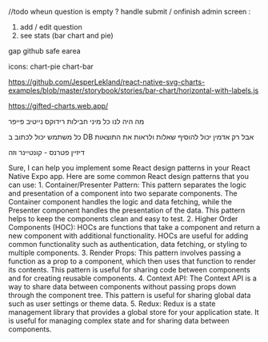 //todo
wheun question is empty ?
handle submit / onfinish
admin screen :

1. add / edit question
2. see stats (bar chart and pie)

gap
github
safe earea

icons:
chart-pie
chart-bar

https://github.com/JesperLekland/react-native-svg-charts-examples/blob/master/storybook/stories/bar-chart/horizontal-with-labels.js

https://gifted-charts.web.app/


מה היה לנו
כל מיני חבילות
רידוקס
נייטיב פייפר

כל משתמש יכול לכתוב ב DB
אבל רק אדמין יכול להוסיף שאלות
ולראות את התוצאות

דיזיין פטרנס - קונטיינר וזה

Sure, I can help you implement some React design patterns in your React Native Expo app. Here are some common React design patterns that you can use:
1.
Container/Presenter Pattern: This pattern separates the logic and presentation of a component into two separate components. The Container component handles the logic and data fetching, while the Presenter component handles the presentation of the data. This pattern helps to keep the components clean and easy to test.
2.
Higher Order Components (HOC): HOCs are functions that take a component and return a new component with additional functionality. HOCs are useful for adding common functionality such as authentication, data fetching, or styling to multiple components.
3.
Render Props: This pattern involves passing a function as a prop to a component, which then uses that function to render its contents. This pattern is useful for sharing code between components and for creating reusable components.
4.
Context API: The Context API is a way to share data between components without passing props down through the component tree. This pattern is useful for sharing global data such as user settings or theme data.
5.
Redux: Redux is a state management library that provides a global store for your application state. It is useful for managing complex state and for sharing data between components.